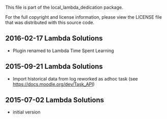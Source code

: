 This file is part of the local_lambda_dedication package.

For the full copyright and license information, please view the LICENSE
file that was distributed with this source code.

2016-02-17 Lambda Solutions
---------------------------

 * Plugin renamed to Lambda Time Spent Learning


2015-09-21 Lambda Solutions
---------------------------

 * Import historical data from log reworked as adhoc task (see https://docs.moodle.org/dev/Task_API)


2015-07-02 Lambda Solutions
---------------------------

 * initial version
